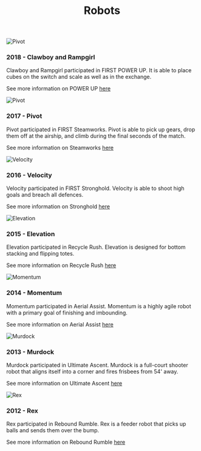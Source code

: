 ﻿---
layout: team
title: Robots
files: |
 <link href="/resources/css/snav.css" rel="stylesheet">
 <link href="/resources/css/card.css" rel="stylesheet">
---
<main role="main">
	<div class="album py-4">
		<div class="container">
			<div class="row">
				<div class="col-md-4">
					<div class="card mb-4 box-shadow">
						<img class="img-fluid" alt="Pivot" src="/resources/img/clawboyandrampgirl.JPG">
						<div class="card-body">
							<!--Title for 2018 robot-->
							<h3 class="card-text">2018 - Clawboy and Rampgirl</h3>
							<!--2018 robot description-->
							<p class="card-text">Clawboy and Rampgirl participated in FIRST POWER UP. It is able to place cubes on the switch and scale as well as in the exchange.</p>
							<!--Links to more information 
							about the 2018 FRC game-->
							<p class="card-text">See more information on POWER UP
								<a href="/first/2018">here</a>
							</p>
						</div>
					</div>
				</div>
				<div class="col-md-4">
					<div class="card mb-4 box-shadow">
						<img class="img-fluid" alt="Pivot" src="/resources/img/pivot.jpg">
						<div class="card-body">
							<!--Title for 2017 robot-->
							<h3 class="card-text">2017 - Pivot</h3>
							<!--2017 robot description-->
							<p class="card-text">Pivot participated in FIRST Steamworks. Pivot is able to pick up gears, drop them off at the airship, and climb during
								the final seconds of the match.</p>
							<!--Links to more information
							about the 2017 FRC game-->
							<p class="card-text">See more information on Steamworks
								<a href="/first/2017">here</a>
							</p>
						</div>
					</div>
				</div>
				<div class="col-md-4">
					<div class="card mb-4 box-shadow">
						<img class="img-fluid" alt="Velocity" src="/resources/img/velocity.jpg">
						<div class="card-body">
							<!--Title for 2016 robot-->
							<h3 class="card-text">2016 - Velocity</h3>
							<!--2016 robot description-->
							<p class="card-text">Velocity participated in FIRST Stronghold. Velocity is able to shoot high goals and breach all defences.</p>
							<!--Links to more information
							about the 2016 FRC game-->
							<p class="card-text">See more information on Stronghold
								<a href="/first/2016">here</a>
							</p>
						</div>
					</div>
				</div>
				<div class="col-md-4">
					<div class="card mb-4 box-shadow">
						<img class="img-fluid" alt="Elevation" src="/resources/img/elevation.JPG">
						<div class="card-body">
							<!--Title for 2015 robot-->
							<h3 class="card-text">2015 - Elevation</h3>
							<!--2015 robot description-->
							<p class="card-text">Elevation participated in Recycle Rush. Elevation is designed for bottom stacking and flipping totes.</p>
							<!--Links to more information
							about the 2015 FRC game-->
							<p class="card-text">See more information on Recycle Rush
								<a href="/first/2015">here</a>
							</p>
						</div>
					</div>
				</div>
				<div class="col-md-4">
					<div class="card mb-4 box-shadow">
						<img class="img-fluid" alt="Momentum" src="/resources/img/momentum.jpg">
						<div class="card-body">
							<!--Title for 2014 robot-->
							<h3 class="card-text">2014 - Momentum</h3>
							<!--2014 robot description-->
							<p class="card-text">Momentum participated in Aerial Assist. Momentum is a highly agile robot with a primary goal of finishing and imbounding.</p>
							<!--Links to more information 
							about the 2014 FRC game-->
							<p class="card-text">See more information on Aerial Assist
								<a href="/first/2014">here</a>
							</p>
						</div>
					</div>
				</div>
				<div class="col-md-4">
					<div class="card mb-4 box-shadow">
						<img class="img-fluid" alt="Murdock" src="/resources/img/murdock.jpg">
						<div class="card-body">
							<!--Title for 2013 robot-->
							<h3 class="card-text">2013 - Murdock</h3>
							<!--2013 robot description-->
							<p class="card-text">Murdock participated in Ultimate Ascent. Murdock is a full-court shooter robot that aligns itself into a corner and
							fires frisbees from 54' away.</p>
							<!--Links to more information
							about the 2013 FRC game-->
							<p class="card-text">See more information on Ultimate Ascent
								<a href="/first/2013">here</a>
							</p>
						</div>
					</div>
				</div>
				<div class="col-md-4">
					<div class="card mb-4 box-shadow">
						<img class="img-fluid" alt="Rex" src="/resources/img/rex.jpg">
						<div class="card-body">
							<!--Title for 2012 robot-->
							<h3 class="card-text">2012 - Rex</h3>
							<!--2012 robot desription-->
							<p class="card-text">Rex participated in Rebound Rumble. Rex is a feeder robot that picks up balls and sends them over the bump.</p>
							<!--Links to more information
							about the 2012 FRC game-->
							<p class="card-text">See more information on Rebound Rumble
								<a href="/first/2012">here</a>
							</p>
						</div>
					</div>
				</div>
			</div>
		</div>
	</div>
</main>